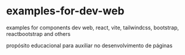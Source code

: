 # examples-for-dev-web
examples for components dev web, react, vite, tailwindcss, bootstrap, reactbootstrap and others




propósito educacional para auxiliar no desenvolvimento de páginas



